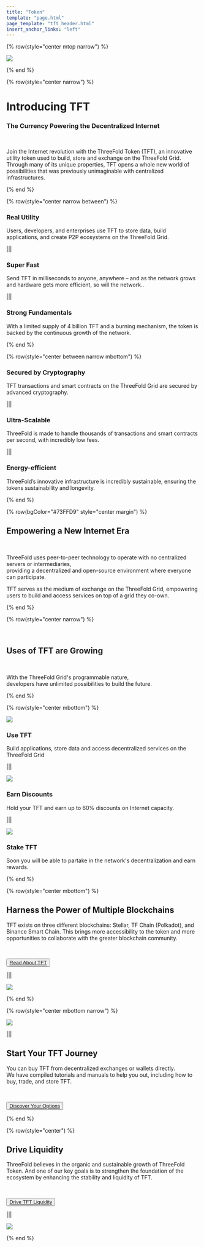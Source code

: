 ```yaml
---
title: "Token"
template: "page.html"
page_template: "tft_header.html"
insert_anchor_links: "left"
---
```


<!-- section 1 (be the Internet) -->

{% row(style="center mtop narrow") %}

![](tft_header1.png#medium)

{% end %}

{% row(style="center narrow") %}

# Introducing TFT
### The Currency Powering the Decentralized Internet 

<br>

Join the Internet revolution with the ThreeFold Token (TFT), an innovative utility token used to build, store and exchange on the ThreeFold Grid. Through many of its unique properties, TFT opens a whole new world of possibilities that was previously unimaginable with centralized infrastructures.

{% end %}

{% row(style="center narrow between") %}

### **Real Utility**
Users, developers, and enterprises use TFT to store data, build applications, and create P2P ecosystems on the ThreeFold Grid.

|||

### **Super Fast**
Send TFT in milliseconds to anyone, anywhere – and as the network grows and hardware gets more efficient, so will the network..


|||


### **Strong Fundamentals**
With a limited supply of 4 billion TFT and a burning mechanism, the token is backed by the continuous growth of the network.


{% end %}

{% row(style="center between narrow mbottom") %}



### **Secured by Cryptography**
TFT transactions and smart contracts on the ThreeFold Grid are secured by advanced cryptography.

|||


### **Ultra-Scalable**
ThreeFold is made to handle thousands of transactions and smart contracts per second, with incredibly low fees.

|||


### **Energy-efficient**
ThreeFold’s innovative infrastructure is incredibly sustainable, ensuring the tokens sustainability and longevity.

{% end %}

{% row(bgColor="#73FFD9" style="center margin") %}


## Empowering a **New Internet Era**

<br>

ThreeFold uses peer-to-peer technology to operate with no centralized servers or intermediaries, <br>providing a decentralized and open-source environment where everyone can participate. <br>

TFT serves as the medium of exchange on the ThreeFold Grid, empowering users to build and access services on top of a grid they co-own.


{% end %}

{% row(style="center narrow") %}

<br>

## Uses of **TFT** are Growing

<br>

With the ThreeFold Grid's programmable nature, 
<br>
developers have unlimited possibilities to build the future.

{% end %}

{% row(style="center mbottom") %}

![](use.png)

### **Use TFT**
Build applications, store data and access decentralized services on the ThreeFold Grid

|||

![](disc.png)
### **Earn Discounts**
Hold your TFT and earn up to 60% discounts on Internet capacity.  

|||

![](stake.png)
### **Stake TFT**
Soon you will be able to partake in the network's decentralization and earn rewards.

{% end %}

{% row(style="center mbottom") %}

## Harness the Power of **Multiple Blockchains**

TFT exists on three different blockchains: Stellar, TF Chain (Polkadot), and Binance Smart Chain. This brings more accessibility to the token and more opportunities to collaborate with the greater blockchain community.

<br>

<button>[Read About TFT](threefold.io)</button>

|||

![](tft_network.png#mx-auto)

{% end %}


{% row(style="center mbottom narrow") %}

![](tft_burn.jpg#mx-auto)

|||

## Start Your **TFT Journey**

You can buy TFT from decentralized exchanges or wallets directly. <br>
We have compiled tutorials and manuals to help you out, including how to buy, trade, and store TFT.

<br>

<button>[Discover Your Options](threefold.io)</button>

{% end %}

{% row(style="center") %}

## Drive **Liquidity**

ThreeFold believes in the organic and sustainable growth of ThreeFold Token. And one of our key goals is to strengthen the foundation of the ecosystem by enhancing the stability and liquidity of TFT.

<br>

<button>[Drive TFT Liquidity](threefold.io)</button>

|||

![](tft_loyalty.jpg#mx-auto)

{% end %}
